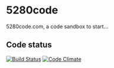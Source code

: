 5280code
========

5280code.com, a code sandbox to start...

Code status
------------
[![Build Status](https://api.travis-ci.org/codebender/5280code.png)](https://travis-ci.org/codebender/5280code)
[![Code Climate](https://codeclimate.com/github/codebender/5280code.png)](https://codeclimate.com/github/codebender/5280code)
